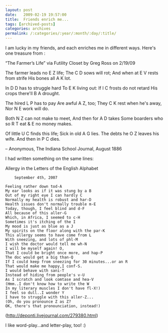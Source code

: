 ```yaml
---
layout: post
date:	2009-02-19 19:57:00
title:  Friends enrich me...
tags: [archived-posts]
categories: archives
permalink: /:categories/:year/:month/:day/:title/
---
```

I am lucky in my friends, and each enriches me in different ways. Here's one treasure from <LJ user="kshah">:


“The Farmer’s Life”
via Futility Closet by Greg Ross on 2/19/09

The farmer leads no E Z life;
The C D sows will rot;
And when at E V rests from strife
His bones all A K lot.

In D D has to struggle hard
To E K living out:
If I C frosts do not retard
His crops there'll B A drought.

The hired L P has to pay
Are awful A Z, too;
They C K rest when he's away,
Nor N E work will do.

Both N Z can not make to meet,
And then for A D takes
Some boarders who so R T eat
& E no money makes.

Of little U C finds this life;
Sick in old A G lies.
The debts he O Z leaves his wife.
And then in P C dies.

– Anonymous, The Indiana School Journal, August 1886


I had written something on the same lines:


Allergy in the Letters of the English Alphabet

    
        September 4th, 2007

    Feeling rather down tod-A
    My ear looks as if it was stung by a B
    Out of my right eye I can hardly C
    Normally my health is robust and har-D
    Health issues don't normally trouble m-E
    Today, though, I feel blind and d-F
    All because of this aller-G
    Which, in Africa, I seemed to c-H
    Sometimes it's itching of the I
    My mood is just as blue as a J
    My spirits on the floor along with the par-K
    This allergy seems to have come from L
    With sneezing, and lots of phl-M
    I wish the doctor would tell me wh-N
    I will be myself again! O,
    That I could be bright once more, and hap-P
    The doc would get a big than-Q
    If I could keep from sneezing for 30 minutes...or an R
    That would make me happy,I conf-S.
    I would behave with sani-T
    Instead of hiding from people's v-U
    As I scratch and look comtase and hea-V
    (Hmm..I don't know how to write the W
    In my literary muscles I don't have fl-X!)
    I feel so dull..I wonder Y
    I have to struggle with this aller-Z...
    (Oh, do you pronounce Z as Z?
    OK, there's that pronounciation, instead!)

(http://deponti.livejournal.com/279380.html)

I like word-play...and letter-play, too! :)
